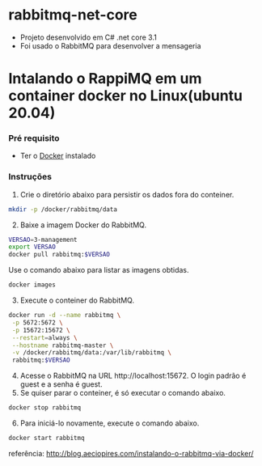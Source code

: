 # rabbitmq-net-core

  - Projeto desenvolvido em C# .net core 3.1
  - Foi usado o RabbitMQ para desenvolver a mensageria 
  

# Intalando o RappiMQ em um container docker no Linux(ubuntu 20.04)
### Pré requisito
 - Ter o [Docker](https://docs.docker.com/engine/install/ubuntu/) instalado 
### Instruções

1) Crie o diretório abaixo para persistir os dados fora do conteiner.
```sh
mkdir -p /docker/rabbitmq/data
```
2) Baixe a imagem Docker do RabbitMQ.
```sh
VERSAO=3-management
export VERSAO
docker pull rabbitmq:$VERSAO
```
Use o comando abaixo para listar as imagens obtidas.
```sh
docker images
```
3) Execute o conteiner do RabbitMQ.
```sh
docker run -d --name rabbitmq \
 -p 5672:5672 \
 -p 15672:15672 \
 --restart=always \
 --hostname rabbitmq-master \
 -v /docker/rabbitmq/data:/var/lib/rabbitmq \
 rabbitmq:$VERSAO
```
4) Acesse o RabbitMQ na URL http://localhost:15672. O login padrão é guest e a senha é guest.
5) Se quiser parar o conteiner, é só executar o comando abaixo.
```sh
docker stop rabbitmq
```
6) Para iniciá-lo novamente, execute o comando abaixo.
```sh
docker start rabbitmq
```
referência: http://blog.aeciopires.com/instalando-o-rabbitmq-via-docker/
